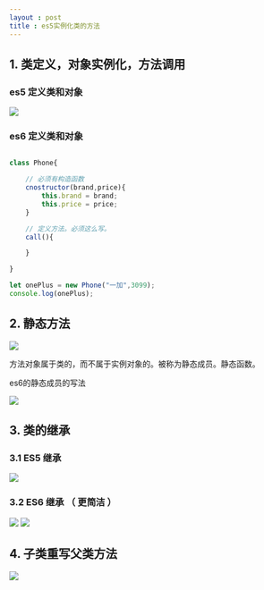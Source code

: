 ```yaml
---
layout : post
title : es5实例化类的方法
---
```


## 1. 类定义，对象实例化，方法调用

### es5 定义类和对象
![](/docs/images/2021-03-12-09-46-44.png)


### es6 定义类和对象

```js

class Phone{

    // 必须有构造函数
    cnostructor(brand,price){
        this.brand = brand;
        this.price = price;
    }

    // 定义方法。必须这么写。
    call(){

    }

}

let onePlus = new Phone("一加",3099);
console.log(onePlus);

```

## 2. 静态方法

![](/docs/images/2021-03-12-09-57-36.png)

方法对象属于类的，而不属于实例对象的。被称为静态成员。静态函数。

es6的静态成员的写法

![](/docs/images/2021-03-12-10-00-01.png)


## 3. 类的继承

### 3.1 ES5 继承

![](/docs/images/2021-03-12-10-05-52.png)

### 3.2 ES6 继承 （ 更简洁 ） 

![](/docs/images/2021-03-12-10-11-50.png)
![](/docs/images/2021-03-12-10-17-21.png)

## 4. 子类重写父类方法
![](/docs/images/2021-03-12-10-19-37.png)